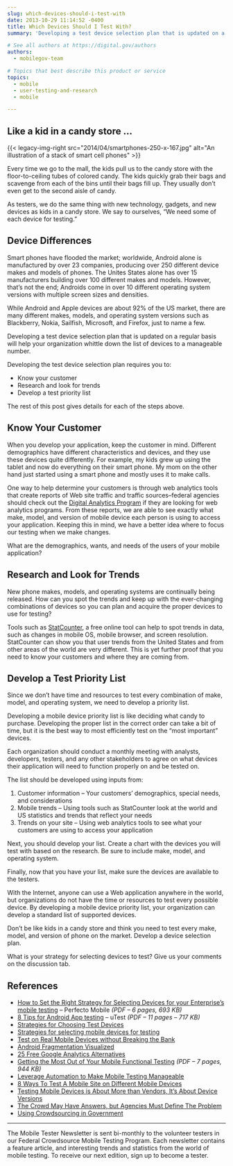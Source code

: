 ```yaml
---
slug: which-devices-should-i-test-with
date: 2013-10-29 11:14:52 -0400
title: Which Devices Should I Test With?
summary: 'Developing a test device selection plan that is updated on a regular basis will help your organization whittle down the list of devices to a manageable number.'

# See all authors at https://digital.gov/authors
authors:
  - mobilegov-team

# Topics that best describe this product or service
topics:
  - mobile
  - user-testing-and-research
  - mobile

---
```


## Like a kid in a candy store ...

{{< legacy-img-right src="2014/04/smartphones-250-x-167.jpg" alt="An illustration of a stack of smart cell phones" >}}

Every time we go to the mall, the kids pull us to the candy store with the floor-to-ceiling tubes of colored candy. The kids quickly grab their bags and scavenge from each of the bins until their bags fill up. They usually don’t even get to the second aisle of candy.

As testers, we do the same thing with new technology, gadgets, and new devices as kids in a candy store. We say to ourselves, “We need some of each device for testing.”

## Device Differences

Smart phones have flooded the market; worldwide, Android alone is manufactured by over 23 companies, producing over 250 different device makes and models of phones. The Unites States alone has over 15 manufacturers building over 100 different makes and models. However, that’s not the end; Androids come in over 10 different operating system versions with multiple screen sizes and densities.

While Android and Apple devices are about 92% of the US market, there are many different makes, models, and operating system versions such as Blackberry, Nokia, Sailfish, Microsoft, and Firefox, just to name a few.

Developing a test device selection plan that is updated on a regular basis will help your organization whittle down the list of devices to a manageable number.

Developing the test device selection plan requires you to:

  * Know your customer
  * Research and look for trends
  * Develop a test priority list

The rest of this post gives details for each of the steps above.

## Know Your Customer

When you develop your application, keep the customer in mind. Different demographics have different characteristics and devices, and they use these devices quite differently. For example, my kids grew up using the tablet and now do everything on their smart phone. My mom on the other hand just started using a smart phone and mostly uses it to make calls.

One way to help determine your customers is through web analytics tools that create reports of Web site traffic and traffic sources&#8211;federal agencies should check out the <a class="wiki_link_ext" href="http://www.howto.gov/web-content/digital-metrics/digital-analytics-program" rel="nofollow">Digital Analytics Program</a> if they are looking for web analytics programs. From these reports, we are able to see exactly what make, model, and version of mobile device each person is using to access your application. Keeping this in mind, we have a better idea where to focus our testing when we make changes.

What are the demographics, wants, and needs of the users of your mobile application?

## Research and Look for Trends

New phone makes, models, and operating systems are continually being released. How can you spot the trends and keep up with the ever-changing combinations of devices so you can plan and acquire the proper devices to use for testing?

Tools such as <a class="wiki_link_ext" href="http://gs.statcounter.com/" rel="nofollow">StatCounter</a>, a free online tool can help to spot trends in data, such as changes in mobile OS, mobile browser, and screen resolution. StatCounter can show you that user trends from the United States and from other areas of the world are very different. This is yet further proof that you need to know your customers and where they are coming from.

## Develop a Test Priority List

Since we don’t have time and resources to test every combination of make, model, and operating system, we need to develop a priority list.

Developing a mobile device priority list is like deciding what candy to purchase. Developing the proper list in the correct order can take a bit of time, but it is the best way to most efficiently test on the “most important” devices.

Each organization should conduct a monthly meeting with analysts, developers, testers, and any other stakeholders to agree on what devices their application will need to function properly on and be tested on.

The list should be developed using inputs from:

  1. Customer information – Your customers’ demographics, special needs, and considerations
  2. Mobile trends – Using tools such as StatCounter look at the world and US statistics and trends that reflect your needs
  3. Trends on your site – Using web analytics tools to see what your customers are using to access your application

Next, you should develop your list. Create a chart with the devices you will test with based on the research. Be sure to include make, model, and operating system.

Finally, now that you have your list, make sure the devices are available to the testers.

With the Internet, anyone can use a Web application anywhere in the world, but organizations do not have the time or resources to test every possible device. By developing a mobile device priority list, your organization can develop a standard list of supported devices.

Don’t be like kids in a candy store and think you need to test every make, model, and version of phone on the market. Develop a device selection plan.

What is your strategy for selecting devices to test? Give us your comments on the discussion tab.

## References

  * [How to Set the Right Strategy for Selecting Devices for your Enterprise’s mobile testing](http://www.perfectomobile.com/portal/cms/resources/right_devices.pdf) &#8211; Perfecto Mobile _(PDF &#8211; 6 pages, 693 KB)_
  * [8 Tips for Android App testing](http://go.utest.com/rs/utest1/images/uTest_8_Tips_for_Android_App_Success.pdf) &#8211; uTest _(PDF &#8211; 11 pages &#8211; 717 KB)_
  * [Strategies for Choosing Test Devices](http://stephanierieger.com/strategies-for-choosing-test-devices/)
  * [Strategies for selecting mobile devices for testing](http://mobile-application-testing.blogspot.com/2013/06/strategies-for-selecting-mobile-devices.html#%21/2013/06/strategies-for-selecting-mobile-devices.html)
  * [Test on Real Mobile Devices without Breaking the Bank](http://bradfrostweb.com/blog/mobile/test-on-real-mobile-devices-without-breaking-the-bank/)
  * [Android Fragmentation Visualized](http://opensignal.com/reports/fragmentation-2013/)
  * [25 Free Google Analytics Alternatives](http://regulargeek.com/2010/05/29/25-free-google-analytics-alternatives/)
  * [Getting the Most Out of Your Mobile Functional Testing](http://www.perfectomobile.com/sites/default/files/downloads/getting_the_most.pdf) _(PDF &#8211; 7 pages, 944 KB)_
  *  [Leverage Automation to Make Mobile Testing Manageable](http://www.logigear.com/magazine/mobile-testing/2645/?mkt_tok=3RkMMJWWfF9wsRolu6vIZKXonjHpfsX54%2BUlX7Hr08Yy0EZ5VunJEUWy2YQDTtQ%2FcOedCQkZHblFnVkLTK2iX68Nq6IE)
  * [8 Ways To Test A Mobile Site on Different Mobile Devices](http://www.mobilejoomla.com/mobile-joomla-blog/159-8-ways-to-test-a-mobile-site-on-different-mobile-devices.html)
  * [Testing Mobile Devices is About More than Vendors, It&#8217;s About Device Versions](http://www.cmswire.com/cms/customer-experience/testing-mobile-devices-is-about-more-than-vendors-its-about-device-versions-021705.php)
  * [The Crowd May Have Answers, but Agencies Must Define The Problem](http://www.nextgov.com/emerging-tech/2013/08/crowd-may-have-answers-agencies-must-define-problem/69017/?oref=nextgov_today_nl)
  * [Using Crowdsourcing in Government](http://www.businessofgovernment.org/report/using-crowdsourcing-government)

***

The Mobile Tester Newsletter is sent bi-monthly to the volunteer testers in our Federal Crowdsource Mobile Testing Program. Each newsletter contains a feature article, and interesting trends and statistics from the world of mobile testing. To receive our next edition, sign up to become a tester.
